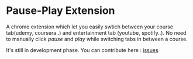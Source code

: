 # Pause-Play Extension

A chrome extension which let you easily swtich between your course tab(udemy, coursera..) and entertainment tab (youtube, spotify..). No need to manually click *pause* and *play* while switching tabs
in between a course.

It's still in development phase. You can contribute here : [issues](https://github.com/saurav-bhagat/pause-play-extension/issues) 


